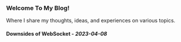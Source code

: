 ### Welcome To My Blog!

Where I share my thoughts, ideas, and experiences on various topics.


#### Downsides of WebSocket - *2023-04-08*